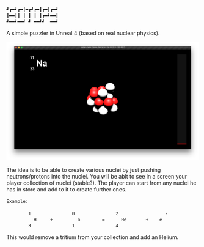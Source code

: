 ```ascii
┛┏━┛┏━┃━┏┛┏━┃┏━┃┏━┛
┃━━┃┃ ┃ ┃ ┃ ┃┏━┛━━┃
┛━━┛━━┛ ┛ ━━┛┛  ━━┛
```
A simple puzzler in Unreal 4 (based on real nuclear physics).

![image of the game](https://raw.githubusercontent.com/anirul/Isotops/master/Images/Isotops_2015-08-16.png)

The idea is to be able to create various nuclei by just pushing neutrons/protons into the nuclei. You will be ablt to see in a screen your player collection of nuclei (stable?). The player can start from any nuclei he has in store and add to it to create further ones.

```ascii
Example:

        1               0               2                 -
          H     +         n        =      He       +    e
        3               1               4
```

This would remove a tritium from your collection and add an Helium.
